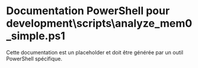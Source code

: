 # Documentation PowerShell pour development\scripts\analyze_mem0_simple.ps1

Cette documentation est un placeholder et doit être générée par un outil PowerShell spécifique.
